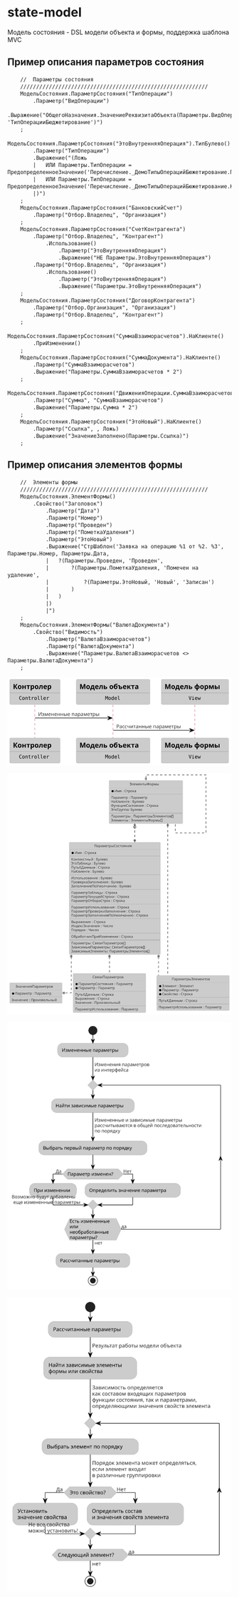 # state-model

Модель состояния - DSL модели объекта и формы, поддержка шаблона MVC

## Пример описания параметров состояния

```
	//  Параметры состояния
	///////////////////////////////////////////////////////////
	МодельСостояния.ПараметрСостояния("ТипОперации")
		.Параметр("ВидОперации")
		.Выражение("ОбщегоНазначения.ЗначениеРеквизитаОбъекта(Параметры.ВидОперации, 'ТипОперацииБюджетирование')")
	;
	МодельСостояния.ПараметрСостояния("ЭтоВнутренняяОперация").ТипБулево()
		.Параметр("ТипОперации")
		.Выражение("(Ложь
		|	ИЛИ Параметры.ТипОперации = ПредопределенноеЗначение('Перечисление._ДемоТипыОперацийБюжетирование.ПеремещениеМеждуМестамиХраненияСредств')
		|	ИЛИ Параметры.ТипОперации = ПредопределенноеЗначение('Перечисление._ДемоТипыОперацийБюжетирование.КонвертацияВалюты')
		|)")
	;
	МодельСостояния.ПараметрСостояния("БанковскийСчет")
		.Параметр("Отбор.Владелец", "Организация")
	;
	МодельСостояния.ПараметрСостояния("СчетКонтрагента")
		.Параметр("Отбор.Владелец", "Контрагент")
			.Использование()
				.Параметр("ЭтоВнутренняяОперация")
				.Выражение("НЕ Параметры.ЭтоВнутренняяОперация")
		.Параметр("Отбор.Владелец", "Организация")
			.Использование()
				.Параметр("ЭтоВнутренняяОперация")
				.Выражение("Параметры.ЭтоВнутренняяОперация")
	;
	МодельСостояния.ПараметрСостояния("ДоговорКонтрагента")
		.Параметр("Отбор.Организация", "Организация")
		.Параметр("Отбор.Владелец", "Контрагент")
	;
	МодельСостояния.ПараметрСостояния("СуммаВзаиморасчетов").НаКлиенте()
		.ПриИзменении()
	;
	МодельСостояния.ПараметрСостояния("СуммаДокумента").НаКлиенте()
		.Параметр("СуммаВзаиморасчетов")
		.Выражение("Параметры.СуммаВзаиморасчетов * 2")
	;
	МодельСостояния.ПараметрСостояния("ДвиженияОперации.СуммаВзаиморасчетов").НаКлиенте()
		.Параметр("Сумма", "СуммаВзаиморасчетов")
		.Выражение("Параметры.Сумма * 2")
	;
	МодельСостояния.ПараметрСостояния("ЭтоНовый").НаКлиенте()
		.Параметр("Ссылка", , Ложь)
		.Выражение("ЗначениеЗаполнено(Параметры.Ссылка)")
	;

```

## Пример описания элементов формы

```
	//  Элементы формы
	///////////////////////////////////////////////////////////
	МодельСостояния.ЭлементФормы()
		.Свойство("Заголовок")
			.Параметр("Дата")
			.Параметр("Номер")
			.Параметр("Проведен")
			.Параметр("ПометкаУдаления")
			.Параметр("ЭтоНовый")
			.Выражение("СтрШаблон('Заявка на операцию %1 от %2. %3', Параметры.Номер, Параметры.Дата, 
			|	?(Параметры.Проведен, 'Проведен', 
			|		?(Параметры.ПометкаУдаления, 'Помечен на удаление', 
			|			?(Параметры.ЭтоНовый, 'Новый', 'Записан')
			|		)
			|	)
			|)
			|")
	;
	МодельСостояния.ЭлементФормы("ВалютаДокумента")
		.Свойство("Видимость")
			.Параметр("ВалютаВзаиморасчетов")
			.Параметр("ВалютаДокумента")
			.Выражение("Параметры.ВалютаВзаиморасчетов <> Параметры.ВалютаДокумента")
	;
```

![Диаграмма последовательности MVC](https://github.com/KalyakinAG/state-model/blob/main/doc/mvc-seq-diagram.svg)

![Модель данных](https://github.com/KalyakinAG/state-model/blob/main/doc/data-model.svg)

![Цикл расчета параметров состояния](https://github.com/KalyakinAG/state-model/blob/main/doc/object-model-calc.svg)

![Цикл расчета элементов формы](https://github.com/KalyakinAG/state-model/blob/main/doc/form-model-calc.svg)
